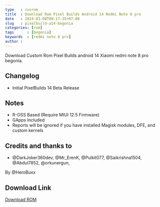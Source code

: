 ```yaml
---
type   : cusrom
title  : Download Rom Pixel Builds Android 14 Redmi Note 8 pro 
date   : 2024-03-08T09:17:35+07:00
slug   : pixelbuild-a14-begonia
categories: [rom]
tags      : [begonia]
keywords  : [redmi note 8 pro]
author : 
---
```


Download Custom Rom Pixel Builds android 14 Xiaomi redmi note 8 pro begonia.

## Changelog
- Initial PixelBuilds 14 Beta Release

## Notes
- R-OSS Based (Require MIUI 12.5 Firmware)
- GApps Included
- Reports will be ignored if you have installed Magisk modules, DFE, and custom kernels

## Credits and thanks to
- @DarkJoker360dev, @Mr_ErenK, @Pulkit077, @Saikrishna1504, @Abdul7852, @orkunergun,

By @HeroBuxx

## Download Link
[Download ROM](https://drive.google.com/drive/folders/1R3KM-_ce1srq5ATCH8ygyLA9C-HxKckR?usp=sharing)


